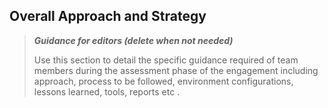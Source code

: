 ## Overall Approach and Strategy

>**_Guidance for editors (delete when not needed)_**
>
>Use this section to detail the specific guidance required of team members during the assessment phase of the engagement including approach, process to be followed, environment configurations, lessons learned, tools, reports etc .
>